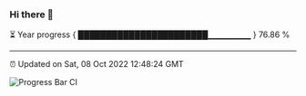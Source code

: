 ### Hi there 👋

⏳ Year progress { ███████████████████████▁▁▁▁▁▁▁ } 76.86 %

---

⏰ Updated on Sat, 08 Oct 2022 12:48:24 GMT

![Progress Bar CI](https://github.com/ZhaoGui/ZhaoGui/workflows/Progress%20Bar%20CI/badge.svg)

